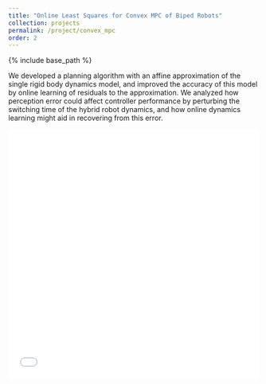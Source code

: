 ```yaml
---
title: "Online Least Squares for Convex MPC of Biped Robots"
collection: projects
permalink: /project/convex_mpc
order: 2
---
```

{% include base_path %}

We developed a planning algorithm with an affine approximation of the single rigid body dynamics model, and improved the accuracy of this model by online learning of residuals to the approximation. We analyzed how perception error could affect controller performance by perturbing the switching time of the hybrid robot dynamics, and how online dynamics learning might aid in recovering from this error.

<iframe src="/files/online_least_squares.pdf" width="100%" height="500" frameborder="no" border="0" marginwidth="0" marginheight="0">
</iframe>
